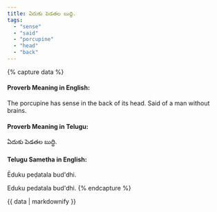 ```yaml
---
title: ఏదుకు పెడతల బుద్ధి.
tags:
  - "sense"
  - "said"
  - "porcupine"
  - "head"
  - "back"
---
```


{% capture data %}
#### Proverb Meaning in English:
The porcupine has sense in the back of its head.
Said of a man without brains.

#### Proverb Meaning in Telugu:
ఏదుకు పెడతల బుద్ధి.

#### Telugu Sametha in English:
Ēduku peḍatala bud'dhi.

Eduku pedatala bud'dhi.
{% endcapture %}

{{ data | markdownify }}

